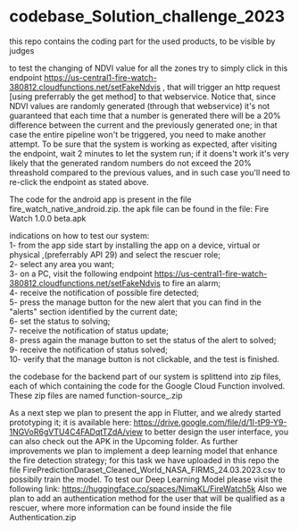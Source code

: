 # codebase_Solution_challenge_2023
this repo contains the coding part for the used products, to be visible by judges

to test the changing of NDVI value for all the zones try to simply click in this endpoint https://us-central1-fire-watch-380812.cloudfunctions.net/setFakeNdvis , that will trigger an http request [using preferrably the get method] to that webservice. Notice that, since NDVI values are randomly generated (through that webservice) it's not guaranteed that each time that a number is generated there will be a 20% difference between the current and the previously generated one; in that case the entire pipeline won't be triggered, you need to make another attempt.
To be sure that the system is working as expected, after visiting the endpoint, wait 2 minutes to let the system run; if it doens't work it's very likely that the generated random numbers do not exceed the 20% threashold compared to the previous values, and in such case you'll need to re-click the endpoint as stated above.

The code for the android app is present in the file fire_watch_native_android.zip.
the apk file can be found in the file: Fire Watch 1.0.0 beta.apk

indications on how to test our system: \
1- from the app side start by installing the app on a device, virtual or physical ,(preferrably API 29) and select the rescuer role;\
2- select any area you want;\
3- on a PC, visit the following endpoint https://us-central1-fire-watch-380812.cloudfunctions.net/setFakeNdvis to fire an alarm;\
4- receive the notification of possible fire detected;\
5- press the manage button for the new alert that you can find in the "alerts" section identified by the current date;\
6- set the status to solving;\
7- receive the notification of status update;\
8- press again the manage button to set the status of the alert to solved;\
9- receive the notification of status solved;\
10- verify that the manage button is not clickable, and the test is finished.


the codebase for the backend part of our system is splittend into zip files, each of which containing the code for the Google Cloud Function involved.
These zip files are named function-source_<function name>.zip


As a next step we plan to present the app in Flutter, and we alredy started prototyping it; it is available here: https://drive.google.com/file/d/1I-tP9-Y9-1NGVoR6gVTU4C4FADqtTZdA/view to better design the user interface, you can also check out the APK in the Upcoming folder.
As further improvements we plan to implement a deep learning model that enhance the fire detection strategy; for this task we have uploaded in this repo the file FirePredictionDaraset_Cleaned_World_NASA_FIRMS_24.03.2023.csv to possibily train the model.
To test our Deep Learning Model please visit the following link: https://huggingface.co/spaces/NimaKL/FireWatch5k
Also we plan to add an authentication method for the user that will be qualified as a rescuer, where more information can be found inside the file Authentication.zip

